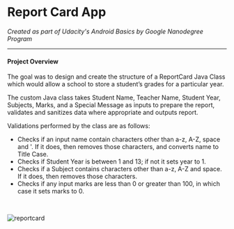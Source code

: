 # Report Card App
*Created as part of Udacity's Android Basics by Google Nanodegree Program*
______________________

#### Project Overview
The goal was to design and create the structure of a ReportCard Java Class which would allow a school to store a student’s grades for a particular year. 

The custom Java class takes Student Name, Teacher Name, Student Year, Subjects, Marks, and a Special Message as inputs to prepare the report, validates and sanitizes data where appropriate and outputs report.

Validations performed by the class are as follows:
<ul>
     <li>Checks if an input name contain characters other than a-z, A-Z, space and '.
             If it does, then removes those characters, and converts name to Title Case.</li>
     <li>Checks if Student Year is between 1 and 13; if not it sets year to 1.</li>
     <li>Checks if a Subject contains characters other than a-z, A-Z and space.
             If it does, then removes those characters.</li>
     <li>Checks if any input marks are less than 0 or greater than 100, in which case
             it sets marks to 0.</li>
</ul><br />

![reportcard](https://cloud.githubusercontent.com/assets/22053146/26172619/f834ecfe-3b40-11e7-88e3-a53b584ce612.png)
